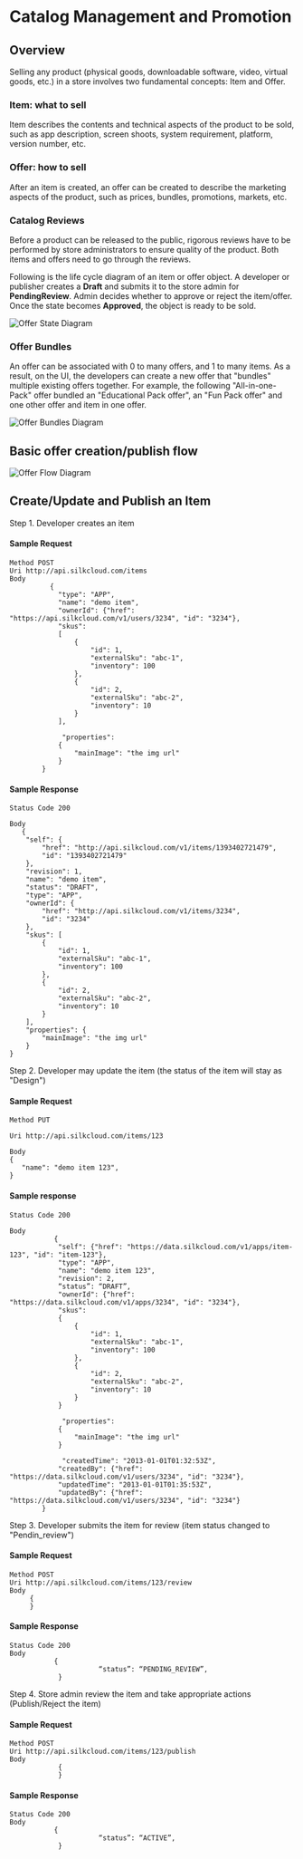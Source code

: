 # Catalog Management and Promotion

## Overview

Selling any product (physical goods, downloadable software, video, virtual goods, etc.) in a store involves two fundamental concepts: Item and Offer.

### Item: what to sell

Item describes the contents and technical aspects of the product to be sold, such as app description, screen shoots, system requirement, platform, version number, etc.

### Offer: how to sell

After an item is created, an offer can be created to describe the marketing aspects of the product, such as prices, bundles, promotions, markets, etc.

### Catalog Reviews

Before a product can be released to the public, rigorous reviews have to be performed by store administrators to ensure quality of the product.  Both items and offers need to go through the reviews.

Following is the life cycle diagram of an item or offer object.  A developer or publisher creates a **Draft** and submits it to the store admin for  **PendingReview**.   Admin decides whether to approve or reject the item/offer.  Once the state becomes **Approved**, the object is ready to be sold. 

![Offer State Diagram](offer_state.png)

### Offer Bundles

An offer can be associated with 0 to many offers, and 1 to many items. As a result, on the UI, the developers can create a new offer that "bundles" multiple existing offers together. For example, the following "All-in-one-Pack" offer bundled an "Educational Pack offer", an "Fun Pack offer" and one other offer and item in one offer. 

![Offer Bundles Diagram](offer_bundles.png)

## Basic offer creation/publish flow

![Offer Flow Diagram](offer_flow.png)

## Create/Update and Publish an Item

Step 1. Developer creates an item

#### Sample Request

```
Method POST
Uri http://api.silkcloud.com/items
Body
          {
            "type": "APP",
            "name": "demo item",
            "ownerId": {"href": "https://api.silkcloud.com/v1/users/3234", "id": "3234"},
            "skus":
            [
                {
                    "id": 1,
                    "externalSku": "abc-1",
                    "inventory": 100
                },
                {
                    "id": 2,
                    "externalSku": "abc-2",
                    "inventory": 10
                }
            ],
 
             "properties":
            {
                "mainImage": "the img url"
            }
        }
```
  
#### Sample Response
  
```
Status Code 200
 
Body
   {
    "self": {
        "href": "http://api.silkcloud.com/v1/items/1393402721479",
        "id": "1393402721479"
    },
    "revision": 1,
    "name": "demo item",
    "status": "DRAFT",
    "type": "APP",
    "ownerId": {
        "href": "http://api.silkcloud.com/v1/items/3234",
        "id": "3234"
    },
    "skus": [
        {
            "id": 1,
            "externalSku": "abc-1",
            "inventory": 100
        },
        {
            "id": 2,
            "externalSku": "abc-2",
            "inventory": 10
        }
    ],
    "properties": {
        "mainImage": "the img url"
    }
}
```

Step 2. Developer may update the item (the status of the item will stay as "Design")

#### Sample Request

```
Method PUT
 
Uri http://api.silkcloud.com/items/123
 
Body 
{
   "name": "demo item 123",
}
```
 
#### Sample response

```
Status Code 200
 
Body
           {
            "self": {"href": "https://data.silkcloud.com/v1/apps/item-123", "id": "item-123"},
            "type": "APP",
            "name": "demo item 123",
            "revision": 2,
            “status”: “DRAFT”,
            "ownerId": {"href": "https://data.silkcloud.com/v1/apps/3234", "id": "3234"},
            "skus":
            {
                {
                    "id": 1,
                    "externalSku": "abc-1",
                    "inventory": 100
                },
                {
                    "id": 2,
                    "externalSku": "abc-2",
                    "inventory": 10
                }
            }
 
             "properties":
            {
                "mainImage": "the img url"
            }
 
             "createdTime": "2013-01-01T01:32:53Z",
            "createdBy": {"href": "https://data.silkcloud.com/v1/users/3234", "id": "3234"},
            "updatedTime": "2013-01-01T01:35:53Z",
            "updatedBy": {"href": "https://data.silkcloud.com/v1/users/3234", "id": "3234"}
        }
```

Step 3. Developer submits the item for review (item status changed to "Pendin_review")

#### Sample Request
```
Method POST
Uri http://api.silkcloud.com/items/123/review
Body
     {
     } 
```

#### Sample Response
```
Status Code 200
Body
           {
                      “status”: “PENDING_REVIEW”,
            }
```

Step 4.  Store admin review the item and take appropriate actions (Publish/Reject the item) 

#### Sample Request

```
Method POST
Uri http://api.silkcloud.com/items/123/publish
Body
            {
            }
```

#### Sample Response
```
Status Code 200
Body
           {
                      “status”: “ACTIVE”,
            }       
```

  

